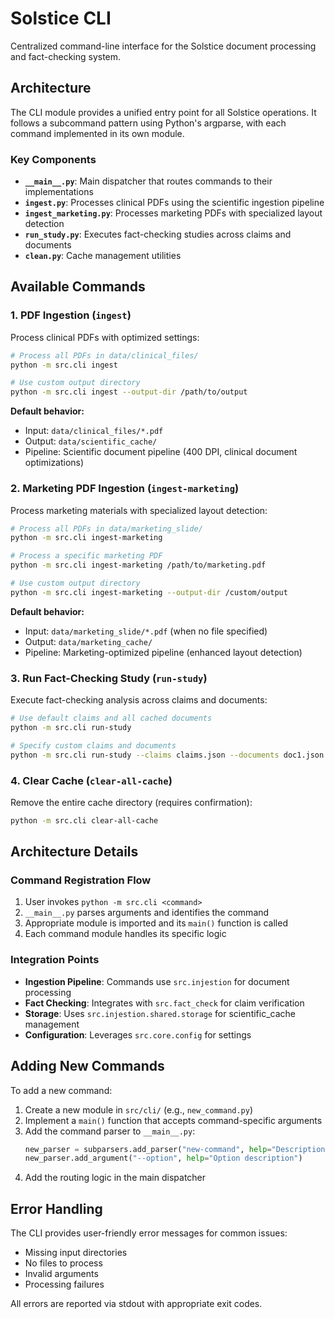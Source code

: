 # Solstice CLI

Centralized command-line interface for the Solstice document processing and fact-checking system.

## Architecture

The CLI module provides a unified entry point for all Solstice operations. It follows a subcommand pattern using Python's argparse, with each command implemented in its own module.

### Key Components

- **`__main__.py`**: Main dispatcher that routes commands to their implementations
- **`ingest.py`**: Processes clinical PDFs using the scientific ingestion pipeline
- **`ingest_marketing.py`**: Processes marketing PDFs with specialized layout detection
- **`run_study.py`**: Executes fact-checking studies across claims and documents
- **`clean.py`**: Cache management utilities

## Available Commands

### 1. PDF Ingestion (`ingest`)

Process clinical PDFs with optimized settings:

```bash
# Process all PDFs in data/clinical_files/
python -m src.cli ingest

# Use custom output directory
python -m src.cli ingest --output-dir /path/to/output
```

**Default behavior:**
- Input: `data/clinical_files/*.pdf`
- Output: `data/scientific_cache/`
- Pipeline: Scientific document pipeline (400 DPI, clinical document optimizations)

### 2. Marketing PDF Ingestion (`ingest-marketing`)

Process marketing materials with specialized layout detection:

```bash
# Process all PDFs in data/marketing_slide/
python -m src.cli ingest-marketing

# Process a specific marketing PDF
python -m src.cli ingest-marketing /path/to/marketing.pdf

# Use custom output directory
python -m src.cli ingest-marketing --output-dir /custom/output
```

**Default behavior:**
- Input: `data/marketing_slide/*.pdf` (when no file specified)
- Output: `data/marketing_cache/`
- Pipeline: Marketing-optimized pipeline (enhanced layout detection)

### 3. Run Fact-Checking Study (`run-study`)

Execute fact-checking analysis across claims and documents:

```bash
# Use default claims and all cached documents
python -m src.cli run-study

# Specify custom claims and documents
python -m src.cli run-study --claims claims.json --documents doc1.json doc2.json
```

### 4. Clear Cache (`clear-all-cache`)

Remove the entire cache directory (requires confirmation):

```bash
python -m src.cli clear-all-cache
```

## Architecture Details

### Command Registration Flow

1. User invokes `python -m src.cli <command>`
2. `__main__.py` parses arguments and identifies the command
3. Appropriate module is imported and its `main()` function is called
4. Each command module handles its specific logic

### Integration Points

- **Ingestion Pipeline**: Commands use `src.injestion` for document processing
- **Fact Checking**: Integrates with `src.fact_check` for claim verification
- **Storage**: Uses `src.injestion.shared.storage` for scientific_cache management
- **Configuration**: Leverages `src.core.config` for settings

## Adding New Commands

To add a new command:

1. Create a new module in `src/cli/` (e.g., `new_command.py`)
2. Implement a `main()` function that accepts command-specific arguments
3. Add the command parser to `__main__.py`:
   ```python
   new_parser = subparsers.add_parser("new-command", help="Description")
   new_parser.add_argument("--option", help="Option description")
   ```
4. Add the routing logic in the main dispatcher

## Error Handling

The CLI provides user-friendly error messages for common issues:
- Missing input directories
- No files to process
- Invalid arguments
- Processing failures

All errors are reported via stdout with appropriate exit codes.